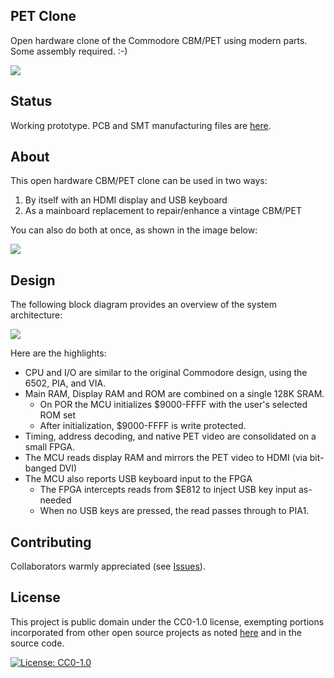 ## PET Clone

Open hardware clone of the Commodore CBM/PET using modern parts.
Some assembly required.  :-)

![](https://github.com/DLehenbauer/commodore-pet-clone/raw/main/docs/img/assembly-required.jpg)

## Status

Working prototype.  PCB and SMT manufacturing files are [here](https://github.com/DLehenbauer/commodore-pet-clone/tree/main/hw/Mainboard/production).

## About

This open hardware CBM/PET clone can be used in two ways:

1. By itself with an HDMI display and USB keyboard
2. As a mainboard replacement to repair/enhance a vintage CBM/PET

You can also do both at once, as shown in the image below:

![](https://github.com/DLehenbauer/commodore-pet-clone/raw/main/docs/img/status.jpg)

## Design

The following block diagram provides an overview of the system architecture:

![](https://github.com/DLehenbauer/commodore-pet-clone/raw/main/docs/img/block-diagram.drawio.svg)

Here are the highlights:

* CPU and I/O are similar to the original Commodore design, using the 6502, PIA, and VIA.
* Main RAM, Display RAM and ROM are combined on a single 128K SRAM.
  * On POR the MCU initializes $9000-FFFF with the user's selected ROM set
  * After initialization, $9000-FFFF is write protected.
* Timing, address decoding, and native PET video are consolidated on a small FPGA.
* The MCU reads display RAM and mirrors the PET video to HDMI (via bit-banged DVI)
* The MCU also reports USB keyboard input to the FPGA
  * The FPGA intercepts reads from $E812 to inject USB key input as-needed
  * When no USB keys are pressed, the read passes through to PIA1.

## Contributing

Collaborators warmly appreciated (see [Issues](https://github.com/DLehenbauer/commodore-pet-clone/issues)).

## License

This project is public domain under the CC0-1.0 license, exempting portions incorporated
from other open source projects as noted [here](NOTICE.md) and in the source code.

[![License: CC0-1.0](https://img.shields.io/github/license/DLehenbauer/commodore-pet-clone)](https://github.com/DLehenbauer/commodore-pet-clone/blob/main/LICENSE)
